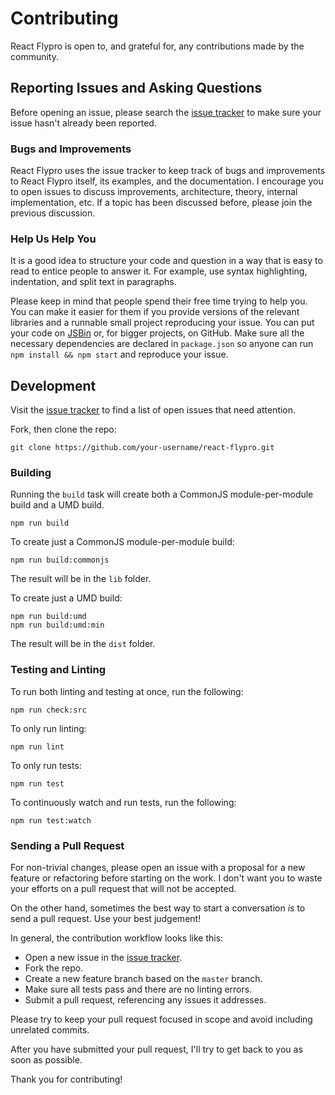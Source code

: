 Contributing
======

React Flypro is open to, and grateful for, any contributions made by the community.

## Reporting Issues and Asking Questions

Before opening an issue, please search the [issue tracker](https://github.com/stremann/react-flypro/issues) to make sure your issue hasn't already been reported.

### Bugs and Improvements

React Flypro uses the issue tracker to keep track of bugs and improvements to React Flypro itself, its examples, and the documentation. I encourage you to open issues to discuss improvements, architecture, theory, internal implementation, etc. If a topic has been discussed before, please join the previous discussion.

### Help Us Help You

It is a good idea to structure your code and question in a way that is easy to read to entice people to answer it. For example, use syntax highlighting, indentation, and split text in paragraphs.

Please keep in mind that people spend their free time trying to help you. You can make it easier for them if you provide versions of the relevant libraries and a runnable small project reproducing your issue. You can put your code on [JSBin](http://jsbin.com) or, for bigger projects, on GitHub. Make sure all the necessary dependencies are declared in `package.json` so anyone can run `npm install && npm start` and reproduce your issue.

## Development

Visit the [issue tracker](https://github.com/stremann/react-flypro/issues) to find a list of open issues that need attention.

Fork, then clone the repo:

```
git clone https://github.com/your-username/react-flypro.git
```

### Building

Running the `build` task will create both a CommonJS module-per-module build and a UMD build.
```
npm run build
```

To create just a CommonJS module-per-module build:

```
npm run build:commonjs
```

The result will be in the `lib` folder.

To create just a UMD build:

```
npm run build:umd
npm run build:umd:min
```

The result will be in the `dist` folder.

### Testing and Linting

To run both linting and testing at once, run the following:

```
npm run check:src
```

To only run linting:

```
npm run lint
```

To only run tests:

```
npm run test
```

To continuously watch and run tests, run the following:

```
npm run test:watch
```

### Sending a Pull Request

For non-trivial changes, please open an issue with a proposal for a new feature or refactoring before starting on the work. I don't want you to waste your efforts on a pull request that will not be accepted.

On the other hand, sometimes the best way to start a conversation *is* to send a pull request. Use your best judgement!

In general, the contribution workflow looks like this:

* Open a new issue in the [issue tracker](https://github.com/stremann/react-flypro/issues).
* Fork the repo.
* Create a new feature branch based on the `master` branch.
* Make sure all tests pass and there are no linting errors.
* Submit a pull request, referencing any issues it addresses.

Please try to keep your pull request focused in scope and avoid including unrelated commits.

After you have submitted your pull request, I'll try to get back to you as soon as possible.

Thank you for contributing!